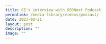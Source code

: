 ```yaml
---
title: CE's interview with SSONext Podcast
permalink: /media-library/videos/podcast/
date: 2023-02-21
layout: post
description: ""
image: ""
---
```

